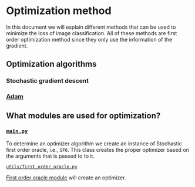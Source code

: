 
# Optimization method

In this document we will explain different methods that can be used to minimize the loss of image classification. All of these methods are first order optimization method since they only use the information of the gradient.

## Optimization algorithms

### Stochastic gradient descent 
### [Adam](https://arxiv.org/pdf/1412.6980.pdf)


## What modules are used for optimization?

### [`main.py`](https://github.com/sdamadi/image-classification/blob/main/main.py)

To determine an optimizer algorithm we create an instance of Stochastic first order oracle, i.e., `SFO`. This class creates the proper optimizer based on the arguments that is passed to to it.


[`utils/first_order_oracle.py`](https://github.com/sdamadi/image-classification/blob/main/utils/first_order_oracle.py)

[First order oracle module](https://github.com/sdamadi/image-classification/blob/main/utils/first_order_oracle.py) will create an optimizer.
